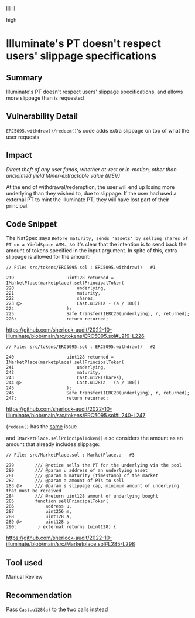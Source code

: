 IllIllI

high

# Illuminate's PT doesn't respect users' slippage specifications

## Summary

Illuminate's PT doesn't respect users' slippage specifications, and allows more slippage than is requested


## Vulnerability Detail

`ERC5095.withdraw()/redeem()`'s code adds extra slippage on top of what the user requests


## Impact

_Direct theft of any user funds, whether at-rest or in-motion, other than unclaimed yield_
_Miner-extractable value (MEV)_

At the end of withdrawal/redemption, the user will end up losing more underlying than they wished to, due to slippage. If the user had used a external PT to mint the Illuminate PT, they will have lost part of their principal.


## Code Snippet

The NatSpec says `Before maturity, sends 'assets' by selling shares of PT on a YieldSpace AMM.`, so it's clear that the intention is to send back the amount of tokens specified in the input argument. In spite of this, extra slippage is allowed for the amount:
```solidity
// File: src/tokens/ERC5095.sol : ERC5095.withdraw()   #1

219                    uint128 returned = IMarketPlace(marketplace).sellPrincipalToken(
220                        underlying,
221                        maturity,
222                        shares,
223 @>                     Cast.u128(a - (a / 100))
224                    );
225                    Safe.transfer(IERC20(underlying), r, returned);
226:                   return returned;
```
https://github.com/sherlock-audit/2022-10-illuminate/blob/main/src/tokens/ERC5095.sol#L219-L226


```solidity
// File: src/tokens/ERC5095.sol : ERC5095.withdraw()   #2

240                    uint128 returned = IMarketPlace(marketplace).sellPrincipalToken(
241                        underlying,
242                        maturity,
243                        Cast.u128(shares),
244 @>                     Cast.u128(a - (a / 100))
245                    );
246                    Safe.transfer(IERC20(underlying), r, returned);
247:                   return returned;
```
https://github.com/sherlock-audit/2022-10-illuminate/blob/main/src/tokens/ERC5095.sol#L240-L247


(`redeem()` has the [same](https://github.com/sherlock-audit/2022-10-illuminate/blob/main/src/tokens/ERC5095.sol#L294-L314) issue

and `IMarketPlace.sellPrincipalToken()` also considers the amount as an amount that already includes slippage:
```solidity
// File: src/MarketPlace.sol : MarketPlace.a   #3

279        /// @notice sells the PT for the underlying via the pool
280        /// @param u address of an underlying asset
281        /// @param m maturity (timestamp) of the market
282        /// @param a amount of PTs to sell
283 @>     /// @param s slippage cap, minimum amount of underlying that must be received
284        /// @return uint128 amount of underlying bought
285        function sellPrincipalToken(
286            address u,
287            uint256 m,
288            uint128 a,
289 @>         uint128 s
290:        ) external returns (uint128) {
```
https://github.com/sherlock-audit/2022-10-illuminate/blob/main/src/Marketplace.sol#L285-L298


## Tool used

Manual Review


## Recommendation
Pass `Cast.u128(a)` to the two calls instead


